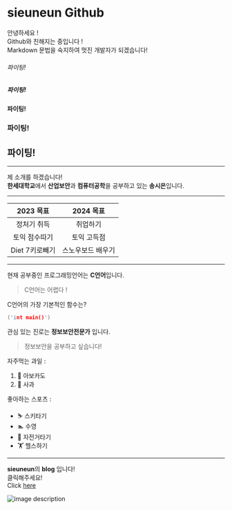 # sieuneun Github 

안녕하세요 !<br>
Github와 친해지는 중입니다 !<br>
Markdown 문법을 숙지하여 멋진 개발자가 되겠습니다!<br> 

###### 파이팅! 
##### 파이팅! 
#### 파이팅! 
### 파이팅!
## 파이팅!

___
제 소개를 하겠습니다!<br>
**한세대학교**에서 **산업보안**과 **컴퓨터공학**을 공부하고 있는 **송시은**입니다.<br>
___
|2023 목표|2024 목표|
|:--:|:--:|
|정처기 취득|취업하기|
|토익 점수따기|토익 고득점|
|Diet 7키로빼기|스노우보드 배우기|

___
현재 공부중인 프로그래밍언어는 **C언어**입니다.<br>
> C언어는 어렵다 !<br>

C언어의 가장 기본적인 함수는?<br>
```c 
('int main()')
```

관심 있는 진로는 **정보보안전문가** 입니다.<br>
>정보보안을 공부하고 싶습니다!<br>

자주먹는 과일 :<br>
1. 🥑 아보카도<br>
2. 🍎 사과<br>

좋아하는 스포츠 :<br>
* ⛷  스키타기<br>
* 🏊 수영<br>
* 🚴 자전거타기<br>
* 🏋 헬스하기<br>

___
**sieuneun**의 **blog** 입니다!<br>
클릭해주세요!<br>
Click [here](https://blog.naver.com/0504jade)<br>

![image description](https://lh3.googleusercontent.com/lTK7FL0Cuk1bIO0DAgnba0k_f4rXbqAeU03TLuqKAAA99iokWXT3B5ctFpzSxxBJUKvct6WUHn4e3Bf6VoWKoRwki-6b3-8ky4BflpHLLWh7irie5r-PuGhymDPmM95Xjx2DXoMOcOaSpLFgQhslkrdDKS2uGj1OQxDwtVyYSFUTkfON7HOhiWuNz7cHhpBGMpwE91VCrJhXYYr_bRWReBfR_1h2r22AX-aAI0xRNHMCyEWkgI5zjD1OyYpI1aQYv5Qf-vz_p-f9Q8Ua8kOHPnmcAUSqjZ0aGLT0rFTbJD6TLNvU6kZfnsF6PNaXiR57onJ0mL-zNxLgYSjU6dx7HUh9XOxTY9-hBo18kg5WhYCyRulbRK4qergR-6k2Xog0hGRl8dZ2kyeKQLmFzRnOsUUqJvp_Koon6ioXz1CMsX32pq--qdm2eIfB78l2SHUVd6dWKSpwizoXnakSPB3N8eaiOQxwFz_F7CZrdoolWHEsrEeq01Yg5XVvi5cdP29lTsVAi3GXNd9tZyyc6wUGJUeeDpBXIHOIrrMzTMyylFB0lATB5zVKesH_r9IfTsrZhWI2YTlazRsNPCaA_HgtcACRzf1UZ3RBqi0Wu1-VzvsYloa7K1oqQUQees-WM_ueiOP19ghAGROH24m5kVsr2tRaz9yBDisxZ9u7utRHl2M0j34ZbDJIoQyNfo0cmNaGFhtHIE6cBpin9GLHnn0VGraXG5teyOUs-insK5mripOUfk4JPdJ5BTdNuoBTvGCFv-2ZadzAJpVR_0fp_piDNnYmpXITAjsQXdF4Rya7bdtxHnmWW9gRJWsna4XQWZl14g8aloUuQS8IIHySEInpNfByCCDyp1V3HUOMoAj-AD7-XSlNlVlWFpa8vJ5mWOfIiwzJjJluuQ3NZFvA_c7Z9MpTV6t84IFgIOONlgeLFnDVn0-JRA=w790-h934-no?authuser=0)
